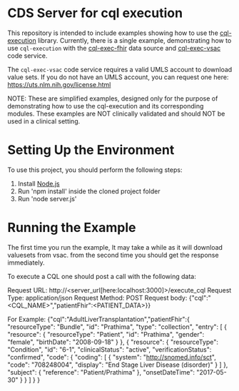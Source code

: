 # CDS Server for cql execution

This repository is intended to include examples showing how to use the
[cql-execution](https://github.com/cqframework/cql-execution)
library.  Currently, there is a single example, demonstrating how to use `cql-execution` with the
[cql-exec-fhir](https://github.com/cqframework/cql-exec-fhir) data source and
[cql-exec-vsac](https://github.com/cqframework/cql-exec-vsac) code service.

The `cql-exec-vsac` code service requires a valid UMLS account to download value sets.  If you do not have an UMLS
account, you can request one here: https://uts.nlm.nih.gov/license.html

NOTE: These are simplified examples, designed only for the purpose of demonstrating how to use the cql-execution and
its corresponding modules.  These examples are NOT clinically validated and should NOT be used in a clinical setting.

# Setting Up the Environment

To use this project, you should perform the following steps:

1. Install [Node.js](https://nodejs.org/en/download/)
2. Run 'npm install' inside the cloned project folder
2. Run 'node server.js'

# Running the Example

The first time you run the example, It may take a while as it will download valuesets from vsac. from the second time you should get the response immediately.

To execute a CQL one should post a call with the following data:

Request URL: http://<server_url[here:localhost:3000]>/execute_cql
Request Type: application/json
Request Method: POST
Request body: {"cql":"<CQL_NAME>","patientFhir":<PATIENT_DATA>}}

For Example:
{"cql":"AdultLiverTransplantation","patientFhir":{
  "resourceType": "Bundle",
  "id": "Prathima",
  "type": "collection",
  "entry": [
    {
      "resource": {
        "resourceType": "Patient",
        "id": "Prathima",
        "gender": "female",
        "birthDate": "2008-09-18"
      }
    },
    {
      "resource": {
        "resourceType": "Condition",
        "id": "6-1",
        "clinicalStatus": "active",
        "verificationStatus": "confirmed",
        "code": {
          "coding": [
            {
              "system": "http://snomed.info/sct",
              "code": "708248004",
              "display": "End Stage Liver Disease (disorder)"
            }
          ]
        },
        "subject": {
          "reference": "Patient/Prathima"
        },
        "onsetDateTime": "2017-05-30"
      }
    }
  ]
}
}
